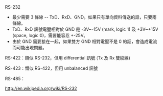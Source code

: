 RS-232
* 最少需要 3 條線 -- TxD、RxD、GND。如果只有單向資料傳送的話，只要兩條線。
* TxD、RxD 訊號電壓相對於 GND 是 -3V~-15V (mark, logic 1) 及 +3V~+15V (space, logic 0)，需要能容忍 +-25V。
* 由於 GND 需要接在一起，如果雙方 GND 相對電壓不是 0 的話，會造成電流而可能出現問題。

RS-422：類似 RS-232，但用 differential 訊號 (Tx 及 Rx 雙絞線)

RS-423：類似 RS-422，但用 unbalanced 訊號

RS-485：

http://en.wikipedia.org/wiki/RS-232 

